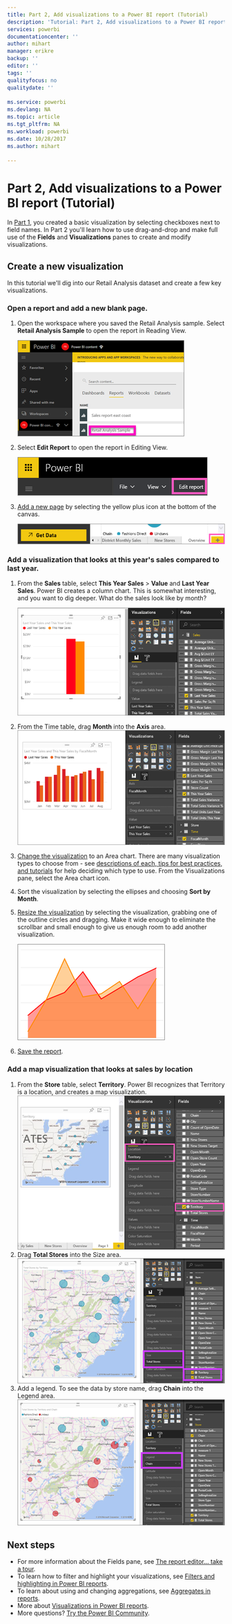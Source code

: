 ```yaml
---
title: Part 2, Add visualizations to a Power BI report (Tutorial)
description: 'Tutorial: Part 2, Add visualizations to a Power BI report'
services: powerbi
documentationcenter: ''
author: mihart
manager: erikre
backup: ''
editor: ''
tags: ''
qualityfocus: no
qualitydate: ''

ms.service: powerbi
ms.devlang: NA
ms.topic: article
ms.tgt_pltfrm: NA
ms.workload: powerbi
ms.date: 10/28/2017
ms.author: mihart

---
```

# Part 2, Add visualizations to a Power BI report (Tutorial)
In [Part 1](power-bi-report-add-visualizations-ii.md), you created a basic visualization by selecting checkboxes next to field names.  In Part 2 you'll learn how to use drag-and-drop and make full use of the **Fields** and **Visualizations** panes to create and modify visualizations.

## Create a new visualization
In this tutorial we'll dig into our Retail Analysis dataset and create a few key visualizations.

### Open a report and add a new blank page.
1. Open the workspace where you saved the Retail Analysis sample. Select **Retail Analysis Sample** to open the report in Reading View.
   
   ![](media/power-bi-report-add-visualizations-ii/power-bi-open-report.png)
2. Select **Edit Report** to open the report in Editing View.
   
   ![](media/power-bi-report-add-visualizations-ii/editreport1.png)
3. [Add a new page](power-bi-report-add-page.md) by selecting the yellow plus icon at the bottom of the canvas.
   
   ![](media/power-bi-report-add-visualizations-ii/pbi_addreportpage.png)

### Add a visualization that looks at this year's sales compared to last year.
1. From the **Sales** table, select **This Year Sales** > **Value** and **Last Year Sales**. Power BI creates a column chart.  This is somewhat interesting, and you want to dig deeper. What do the sales look like by month?  
   
   ![](media/power-bi-report-add-visualizations-ii/pbi_part2_4bnew.png)
2. From the Time table, drag **Month** into the **Axis** area.  
   ![](media/power-bi-report-add-visualizations-ii/pbi_part2_5newnew.png)
3. [Change the visualization](power-bi-report-change-visualization-type.md) to an Area chart.  There are many visualization types to choose from - see [descriptions of each, tips for best practices, and tutorials](powerbi-service-visualization-types-for-reports-and-q-and-a.md) for help deciding which type to use. From the Visualizations pane, select the Area chart icon.
4. Sort the visualization by selecting the ellipses and choosing **Sort by Month**.
5. [Resize the visualization](powerbi-service-move-and-resize-a-visualization.md) by selecting the visualization, grabbing one of the outline circles and dragging. Make it wide enough to eliminate the scrollbar and small enough to give us enough room to add another visualization.
   
   ![](media/power-bi-report-add-visualizations-ii/pbi_part2_7b.png)
6. [Save the report](powerbi-service-save-a-report.md).

### Add a map visualization that looks at sales by location
1. From the **Store** table, select **Territory**. Power BI recognizes that Territory is a location, and creates a map visualization.  
   ![](media/power-bi-report-add-visualizations-ii/pbi_part2_8newnew.png)
2. Drag **Total Stores** into the Size area.  
   ![](media/power-bi-report-add-visualizations-ii/power-bi-add-visual-to-a-reportnew.png)
3. Add a legend.  To see the data by store name, drag **Chain** into the Legend area.  
   ![](media/power-bi-report-add-visualizations-ii/power-bi-add-visual-to-a-report-3new.png)

## Next steps
* For more information about the Fields pane, see [The report editor... take a tour](powerbi-service-the-report-editor-take-a-tour.md).   
* To learn how to filter and highlight your visualizations, see [Filters and highlighting in Power BI reports](power-bi-reports-filters-and-highlighting.md).  
* To learn about using and changing aggregations, see [Aggregates in reports](powerbi-service-aggregates.md).  
* More about [Visualizations in Power BI reports](powerbi-service-visualizations-for-reports.md).  
* More questions? [Try the Power BI Community](http://community.powerbi.com/).

